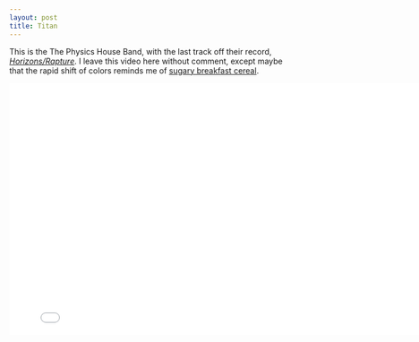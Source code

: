 ```yaml
---
layout: post
title: Titan
---
```


This is the The Physics House Band, with the last track off their record, [_Horizons/Rapture_](http://bloodandbiscuits.bandcamp.com/album/horizons-rapture). I leave this video here without comment, except maybe that the rapid shift of colors reminds me of [sugary breakfast cereal](http://www.euskalnet.net/larraorma/crypto/slide58.html).

<iframe src="//player.vimeo.com/video/38150663" width="800" height="450" frameborder="0" webkitallowfullscreen mozallowfullscreen allowfullscreen class="headroom"></iframe>
